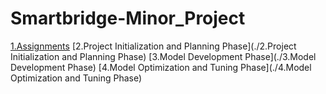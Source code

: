 # Smartbridge-Minor_Project
[1.Assignments](./1.Assignments)
[2.Project Initialization and Planning Phase](./2.Project Initialization and Planning Phase)
[3.Model Development Phase](./3.Model Development Phase)
[4.Model Optimization and Tuning Phase](./4.Model Optimization and Tuning Phase)

